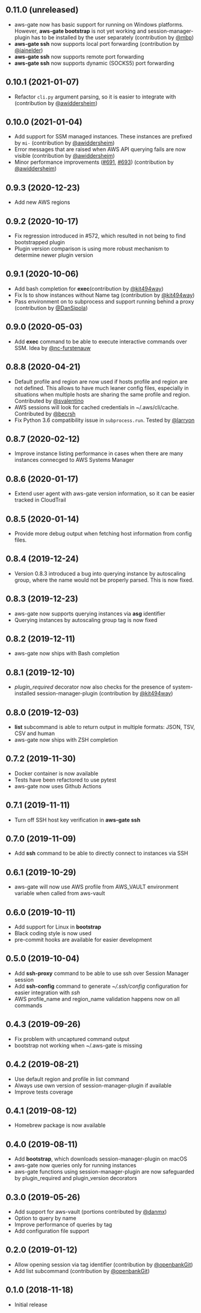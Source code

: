 0.11.0 (unreleased)
-------------------

* aws-gate now has basic support for running on Windows platforms. However, **aws-gate bootstrap** is not yet working and session-manager-plugin has to be installed by the user separately (contribution by [@mbp](https://github.com/mbp))
* **aws-gate ssh** now supports local port forwarding (contribution by [@iainelder](https://github.com/iainelder))
* **aws-gate ssh** now supports remote port forwarding
* **aws-gate ssh** now supports dynamic (SOCKS5) port forwarding

0.10.1 (2021-01-07)
-------------------

* Refactor `cli.py` argument parsing, so it is easier to integrate with (contribution by [@awiddersheim](https://github.com/awiddersheim))

0.10.0 (2021-01-04)
-------------------

* Add support for SSM managed instances. These instances are prefixed by `mi-` (contribution by [@awiddersheim](https://github.com/awiddersheim))
* Error messages that are raised when AWS API querying fails are now visible (contribution by [@awiddersheim](https://github.com/awiddersheim))
* Minor performance improvements ([#691](https://github.com/xen0l/aws-gate/pull/691), [#693](https://github.com/xen0l/aws-gate/pull/693)) (contribution by [@awiddersheim](https://github.com/awiddersheim))

0.9.3 (2020-12-23)
------------------

* Add new AWS regions

0.9.2 (2020-10-17)
------------------

* Fix regression introduced in #572, which resulted in not being to find bootstrapped plugin
* Plugin version comparison is using more robust mechanism to determine newer plugin version

0.9.1 (2020-10-06)
------------------

* Add bash completion for **exec**(contribution by [@kit494way](https://github.com/kit494way))
* Fix ls to show instances without Name tag (contribution by [@kit494way](https://github.com/kit494way))
* Pass environment on to subprocess and support running behind a proxy (contribution by [@DanSipola](https://github.com/DanSipola))

0.9.0 (2020-05-03)
------------------

* Add **exec** command to be able to execute interactive commands over SSM. Idea by [@nc-furstenauw](https://github.com/nc-furstenauw)  

0.8.8 (2020-04-21)
------------------

* Default profile and region are now used if hosts profile and region are not defined. This allows to have much leaner config files, especially in situations when multiple hosts are sharing the same profile and region. Contributed by [@svalentino](https://github.com/svalentino)
* AWS sessions will look for cached credentials in ~/.aws/cli/cache. Contributed by [@becrsh](https://github.com/becrsh)
* Fix Python 3.6 compatibility issue in `subprocess.run`. Tested by [@larryon](https://github.com/larryon)

0.8.7 (2020-02-12)
------------------

* Improve instance listing performance in cases when there are many instances connecged to AWS Systems Manager 

0.8.6 (2020-01-17)
------------------

* Extend user agent with aws-gate version information, so it can be easier tracked in CloudTrail

0.8.5 (2020-01-14)
------------------

* Provide more debug output when fetching host information from config files. 

0.8.4 (2019-12-24)
------------------

* Version 0.8.3 introduced a bug into querying instance by autoscaling group, where the name would not be properly parsed. This is now fixed.

0.8.3 (2019-12-23)
------------------

* aws-gate now supports querying instances via **asg** identifier
* Querying instances by autoscaling group tag is now fixed

0.8.2 (2019-12-11)
------------------

* aws-gate now ships with Bash completion

0.8.1 (2019-12-10)
------------------

* _plugin\_required_ decorator now also checks for the presence of system-installed session-manager-plugin (contribution by [@kit494way](https://github.com/kit494way))
 
0.8.0 (2019-12-03)
------------------

* **list** subcommand is able to return output in multiple formats: JSON, TSV, CSV and human
* aws-gate now ships with ZSH completion

0.7.2 (2019-11-30)
------------------

* Docker container is now available
* Tests have been refactored to use pytest
* aws-gate now uses Github Actions

0.7.1 (2019-11-11)
------------------

* Turn off SSH host key verification in **aws-gate ssh**

0.7.0 (2019-11-09)
------------------

* Add **ssh** command to be able to directly connect to instances via SSH

0.6.1 (2019-10-29)
------------------

* aws-gate will now use AWS profile from AWS_VAULT environment variable when called from aws-vault

0.6.0 (2019-10-11)
------------------

* Add support for Linux in **bootstrap**
* Black coding style is now used
* pre-commit hooks are available for easier development

0.5.0 (2019-10-04)
------------------

* Add **ssh-proxy** command to be able to use ssh over Session Manager session
* Add **ssh-config** command to generate _~/.ssh/config_ configuration for easier integration with _ssh_
* AWS profile_name and region_name validation happens now on all commands

0.4.3 (2019-09-26)
------------------

* Fix problem with uncaptured command output
* bootstrap not working when ~/.aws-gate is missing

0.4.2 (2019-08-21)
------------------

* Use default region and profile in list command
* Always use own version of session-manager-plugin if available
* Improve tests coverage

0.4.1 (2019-08-12)
------------------

* Homebrew package is now available

0.4.0 (2019-08-11)
------------------

* Add **bootstrap**, which downloads session-manager-plugin on macOS
* aws-gate now queries only for running instances
* aws-gate functions using session-manager-plugin are now safeguarded by plugin_required and plugin_version decorators

0.3.0 (2019-05-26)
------------------

* Add support for aws-vault (portions contributed by [@danmx](https://github.com/danmx))
* Option to query by name
* Improve performance of queries by tag
* Add configuration file support


0.2.0 (2019-01-12)
------------------

* Allow opening session via tag identifier (contribution by [@openbankGit](https://github.com/openbankGit))
* Add list subcommand (contribution by [@openbankGit](https://github.com/openbankGit))

0.1.0 (2018-11-18)
-------------------

* Initial release
